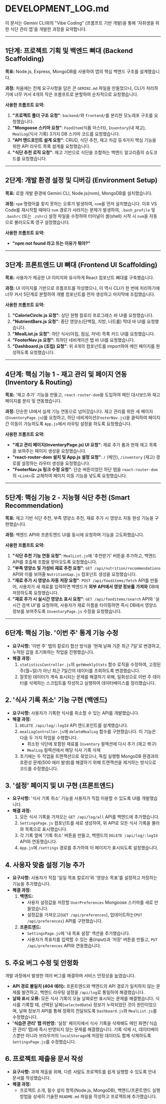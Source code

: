
# DEVELOPMENT_LOG.md

이 문서는 Gemini CLI와의 "Vibe Coding" (프롬프트 기반 개발)을 통해 '자취생을 위한 식단 관리 앱'을 개발한 과정을 요약합니다.

---

## 1단계: 프로젝트 기획 및 백엔드 뼈대 (Backend Scaffolding)

**목표:** Node.js, Express, MongoDB를 사용하여 앱의 핵심 백엔드 구조를 설계했습니다.

**과정:**
처음에는 전체 요구사항을 담은 큰 `GEMINI.md` 파일을 만들었으나, CLI가 처리하기에 너무 커서 4개의 작은 프롬프트로 분할하여 순차적으로 요청했습니다.

**사용한 프롬프트 요약:**

1.  **"프로젝트 폴더 구조 요청"**: `backend/`와 `frontend/`를 분리한 모노레포 구조를 요청했습니다.
2.  **"Mongoose 스키마 요청"**: `FoodItem`(식품 마스터), `Inventory`(내 재고), `MealLog`(식사 기록) 3가지 DB 스키마 코드를 요청했습니다.
3.  **"API 엔드포인트 설계 요청"**: CRUD, 식단 추천, 재고 차감 등 6가지 핵심 기능을 위한 API 라우트 목록 설계를 요청했습니다.
4.  **"식단 추천 로직 요청"**: 재고 기반으로 식단을 조합하는 백엔드 알고리즘의 슈도코드를 요청했습니다.

---

## 2단계: 개발 환경 설정 및 디버깅 (Environment Setup)

**목표:** 로컬 개발 환경에 Gemini CLI, Node.js(nvm), MongoDB를 설치했습니다.

**과정:**
`npm` 명령어를 찾지 못하는 오류가 발생하여, `nvm`을 먼저 설치했습니다. 이후 VS Code를 재시작할 때마다 `nvm` 경로가 사라지는 문제가 발생하여, `.bash_profile` 및 `.bashrc` (또는 `.zshrc`) 설정 파일을 수정하여 터미널이 셸(shell) 시작 시 `nvm`을 자동으로 불러오도록 영구 설정했습니다.

**사용한 프롬프트 요약:**

* **"npm not found 라고 뜨는 이유가 뭐야?"**

---

## 3단계: 프론트엔드 UI 뼈대 (Frontend UI Scaffolding)

**목표:** 사용자가 제공한 UI 이미지와 유사하게 React 컴포넌트 뼈대를 구축했습니다.

**과정:**
UI 이미지를 기반으로 프롬프트를 작성했으나, 이 역시 CLI가 한 번에 처리하기에 너무 커서 5단계로 분할하여 개별 컴포넌트를 먼저 생성하고 마지막에 조립했습니다.

**사용한 프롬프트 요약:**

1.  **"CalorieCircle.js 요청"**: 상단 원형 칼로리 프로그레스 바 UI를 요청했습니다.
2.  **"NutrientBars.js 요청"**: 중단 영양소(단백질, 지방, 나트륨) 막대 바 UI를 요청했습니다.
3.  **"MealList.js 요청"**: 하단 식사(아침, 점심, 저녁) 목록 카드 UI를 요청했습니다.
4.  **"FooterNav.js 요청"**: 최하단 네비게이션 탭 바 UI를 요청했습니다.
5.  **"Dashboard.js (조립) 요청"**: 위 4개의 컴포넌트를 import하여 메인 페이지를 완성하도록 요청했습니다.

---

## 4단계: 핵심 기능 1 - 재고 관리 및 페이지 연동 (Inventory & Routing)

**목표:** '재고 추가' 기능을 만들고, `react-router-dom`을 도입하여 메인 대시보드와 재고 페이지를 분리 및 연동했습니다.

**과정:**
단순한 UI에서 실제 기능 연동으로 넘어갔습니다. 재고 관리를 위한 새 페이지(`InventoryPage.js`)를 요청하고, 하단 네비게이션(`FooterNav.js`)을 클릭하여 페이지 간 이동이 가능하도록 `App.js`에서 라우팅 설정을 하도록 요청했습니다.

**사용한 프롬프트 요약:**

* **"재고 관리 페이지(InventoryPage.js) UI 요청"**: 재료 추가 폼과 현재 재고 목록을 보여주는 페이지 생성을 요청했습니다.
* **"react-router-dom 설치 및 App.js 설정 요청"**: `/` (메인), `/inventory` (재고) 경로를 설정하는 라우터 생성을 요청했습니다.
* **"FooterNav.js 링크 수정 요청"**: 단순 버튼이었던 하단 탭을 `react-router-dom`의 `<Link>`로 교체하여 페이지 이동 기능을 넣도록 요청했습니다.

---

## 5단계: 핵심 기능 2 - 지능형 식단 추천 (Smart Recommendation)

**목표:** 재고 기반 식단 추천, 부족 영양소 추천, 재료 추가 시 영양소 자동 완성 기능을 구현했습니다.

**과정:**
백엔드 API와 프론트엔드 UI를 동시에 요청하며 기능을 고도화했습니다.

**사용한 프롬프트 요약:**

1.  **"식단 추천 기능 연동 요청"**: `MealList.js`에 '추천받기' 버튼을 추가하고, 백엔드 API를 호출해 조합을 받아오도록 요청했습니다.
2.  **"부족 영양소 및 가성비 재료 추천 요청"**: `GET /api/nutrition/recommendations` API와 이를 보여줄 `NutritionGap.js` 컴포넌트 생성을 요청했습니다.
3.  **"재료 추가 시 영양소 자동 저장 요청"**: `POST /api/fooditems/fetch` API를 만들어, 사용자가 새 재료를 입력하면 백엔드가 **외부 API에서 영양 정보를 가져와** DB에 저장하도록 요청했습니다.
4.  **"재료 추가 시 실시간 영양소 표시 요청"**: `GET /api/fooditems/search` API와 '실시간 검색 UI'를 요청하여, 사용자가 재료 이름을 타이핑하면 즉시 DB에서 영양소 정보를 보여주도록 `InventoryPage.js` 수정을 요청했습니다.

---


## 6단계: 핵심 기능. '이번 주' 통계 기능 수정

*   **요구사항:** '이번 주' 탭의 칼로리 합산 방식을 '현재 날짜 기준 최근 7일'로 변경하고, 누적된 값을 초기화하는 작업을 진행했습니다.
*   **해결 과정:**
    1.  `statisticsController.js`의 `getWeeklyStats` 함수 로직을 수정하여, 고정된 주(월~일)가 아닌 최근 7일간의 데이터를 조회하도록 변경했습니다.
    2.  잘못된 데이터가 계속 표시되는 문제를 해결하기 위해, 일회성으로 이번 주 데이터를 삭제하는 스크립트를 작성하고 실행하여 데이터베이스를 정리했습니다.

## 2. '식사 기록 취소' 기능 구현 (백엔드)

*   **요구사항:** 사용자가 기록한 식사를 취소할 수 있는 API를 개발했습니다.
*   **해결 과정:**
    1.  `DELETE /api/log/:logId` API 엔드포인트를 설계했습니다.
    2.  `mealLogController.js`에 `deleteMealLog` 함수를 구현했습니다. 이 기능은 다음 두 가지 작업을 수행합니다.
        *   취소된 식단에 포함된 재료를 `Inventory` 컬렉션에 다시 추가 (재고 복구)
        *   `MealLog` 컬렉션에서 해당 식사 기록 삭제
    3.  초기에는 두 작업을 트랜잭션으로 묶었으나, 독립 실행형 MongoDB 환경과의 호환성 문제(500 에러 발생)를 해결하기 위해 트랜잭션을 제거하는 방식으로 코드를 수정했습니다.

## 3. '설정' 페이지 및 UI 구현 (프론트엔드)

*   **요구사항:** '식사 기록 취소' 기능을 사용자가 직접 이용할 수 있도록 UI를 개발했습니다.
*   **해결 과정:**
    1.  모든 식사 기록을 가져오는 `GET /api/log/all` API를 백엔드에 추가했습니다.
    2.  `SettingsPage.js` 컴포넌트를 새로 생성하여, 위 API로 모든 식사 기록을 불러와 목록으로 표시했습니다.
    3.  각 기록 옆에 '기록 취소' 버튼을 만들고, 백엔드의 `DELETE /api/log/:logId` API와 연동했습니다.
    4.  `App.js`에 `/settings` 경로를 추가하여 이 페이지가 표시되도록 설정했습니다.

## 4. 사용자 맞춤 설정 기능 추가

*   **요구사항:** 사용자가 직접 '일일 목표 칼로리'와 '영양소 목표'를 설정하고 저장하는 기능을 추가했습니다.
*   **해결 과정:**
    1.  **백엔드:**
        *   사용자 설정값을 저장할 `UserPreferences` Mongoose 스키마를 새로 만들었습니다.
        *   설정값을 가져오고(`GET /api/preferences`), 업데이트하는(`PUT /api/preferences`) API를 구현했습니다.
    2.  **프론트엔드:**
        *   `SettingsPage.js`에 '내 목표 설정' 섹션을 추가했습니다.
        *   사용자가 목표치를 입력할 수 있는 폼(input)과 '저장' 버튼을 만들고, `PUT /api/preferences` API와 연동했습니다.

## 5. 주요 버그 수정 및 안정화

개발 과정에서 발생한 여러 버그를 해결하며 서비스 안정성을 높였습니다.

*   **API 경로 불일치 (404 에러):** 프론트엔드와 백엔드의 API 경로가 일치하지 않는 문제를 발견하고, 백엔드 라우팅 설정을 `/api/log`로 통일하여 해결했습니다.
*   **날짜 표시 오류:** 모든 식사 기록이 오늘 날짜로만 표시되는 문제를 해결했습니다. 식사를 기록할 때, 선택된 날짜(`selectedDate`) 정보가 누락되었던 것이 원인이었으며, 날짜 정보가 API를 통해 정확히 전달되도록 `Dashboard.js`와 `MealList.js`를 수정했습니다.
*   **'식습관 관리' 탭 미반영:** '설정' 페이지에서 식사 기록을 삭제해도 메인 화면('식습관 관리' 탭)에 즉시 반영되지 않는 문제를 해결했습니다. 기록 삭제 시, 데이터베이스뿐만 아니라 브라우저의 `localStorage`에 저장된 데이터도 함께 삭제하도록 `SettingsPage.js`를 수정했습니다.

## 6. 프로젝트 제출용 문서 작성

*   **요구사항:** 과제 제출을 위해, 다른 사람도 프로젝트를 쉽게 실행할 수 있도록 안내 문서를 작성했습니다.
*   **해결 과정:**
    *   프로젝트 소개, 필수 설치 항목(Node.js, MongoDB), 백엔드/프론트엔드 실행 방법을 상세히 기술한 `README.md` 파일을 작성하고 프로젝트에 추가했습니다.
